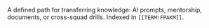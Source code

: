 A defined path for transferring knowledge: AI prompts, mentorship, documents, or cross-squad drills. Indexed in `[[TERM:FPAKM]]`.
